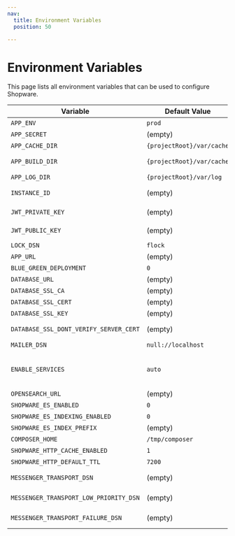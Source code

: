 ```yaml
---
nav:
  title: Environment Variables
  position: 50

---
```


# Environment Variables

This page lists all environment variables that can be used to configure Shopware.

| Variable                               | Default Value             | Description                                                                                                          |
|----------------------------------------|---------------------------|----------------------------------------------------------------------------------------------------------------------|
| `APP_ENV`                              | `prod`                    | Environment                                                                                                          |
| `APP_SECRET`                           | (empty)                   | Can be generated with `openssl rand -hex 32`                                                                         |
| `APP_CACHE_DIR`                        | `{projectRoot}/var/cache` | Path to a directory to store caches (since 6.6.8.0)                                                                  |
| `APP_BUILD_DIR`                        | `{projectRoot}/var/cache` | Path to a temporary directory to create cache folder (since 6.6.8.0)                                                 |
| `APP_LOG_DIR`                          | `{projectRoot}/var/log`   | Path to a directory to store logs (since 6.6.8.0)                                                                    |
| `INSTANCE_ID`                          | (empty)                   | Unique Identifier for the Store: Can be generated with `openssl rand -hex 32`                                        |
| `JWT_PRIVATE_KEY`                      | (empty)                   | Can be generated with `shopware-cli project generate-jwt --env`                                                      |
| `JWT_PUBLIC_KEY`                       | (empty)                   | Can be generated with `shopware-cli project generate-jwt --env`                                                      |
| `LOCK_DSN`                             | `flock`                   | DSN for Symfony locking                                                                                              |
| `APP_URL`                              | (empty)                   | Where Shopware will be accessible                                                                                    |
| `BLUE_GREEN_DEPLOYMENT`                | `0`                       | This needs super privilege to create trigger                                                                         |
| `DATABASE_URL`                         | (empty)                   | MySQL credentials as DSN                                                                                             |
| `DATABASE_SSL_CA`                      | (empty)                   | Path to SSL CA file                                                                                                  |
| `DATABASE_SSL_CERT`                    | (empty)                   | Path to SSL Cert file                                                                                                |
| `DATABASE_SSL_KEY`                     | (empty)                   | Path to SSL Key file                                                                                                 |
| `DATABASE_SSL_DONT_VERIFY_SERVER_CERT` | (empty)                   | Disables verification of the server certificate (1 disables it)                                                      |
| `MAILER_DSN`                           | `null://localhost`        | Mailer DSN (Admin Configuration overwrites this)                                                                     |
| `ENABLE_SERVICES`                      | `auto`                    | Determines if services are enabled, auto detects that based on `APP_ENV`, other possible values are `true`, `false` & `0`. When set to `0`, Shopware Services won't be installed on the system |
| `OPENSEARCH_URL`                       | (empty)                   | Open Search Hosts                                                                                                    |
| `SHOPWARE_ES_ENABLED`                  | `0`                       | Open Search Support Enabled?                                                                                         |
| `SHOPWARE_ES_INDEXING_ENABLED`         | `0`                       | Open Search Indexing Enabled?                                                                                        |
| `SHOPWARE_ES_INDEX_PREFIX`             | (empty)                   | Open Search Index Prefix                                                                                             |
| `COMPOSER_HOME`                        | `/tmp/composer`           | Caching for the Plugin Manager                                                                                       |
| `SHOPWARE_HTTP_CACHE_ENABLED`          | `1`                       | Is HTTP Cache enabled?                                                                                               |
| `SHOPWARE_HTTP_DEFAULT_TTL`            | `7200`                    | Default TTL for HTTP Cache                                                                                           |
| `MESSENGER_TRANSPORT_DSN`              | (empty)                   | DSN for default async queue (example: `amqp://guest:guest@localhost:5672/%2f/default`)                               |
| `MESSENGER_TRANSPORT_LOW_PRIORITY_DSN` | (empty)                   | DSN for low priority queue (example: `amqp://guest:guest@localhost:5672/%2f/low_prio`)                               |
| `MESSENGER_TRANSPORT_FAILURE_DSN`      | (empty)                   | DSN for failed messages queue (example: `amqp://guest:guest@localhost:5672/%2f/failure`)                             |
